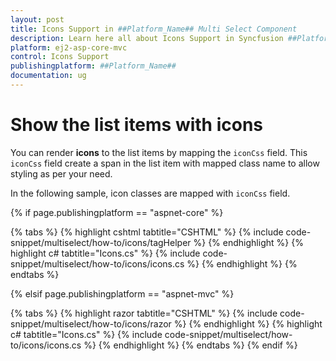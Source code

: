 ```yaml
---
layout: post
title: Icons Support in ##Platform_Name## Multi Select Component
description: Learn here all about Icons Support in Syncfusion ##Platform_Name## Multi Select component and more.
platform: ej2-asp-core-mvc
control: Icons Support
publishingplatform: ##Platform_Name##
documentation: ug
---
```



# Show the list items with icons

You can render **icons** to the list items by mapping the
`iconCss` field. This `iconCss` field create a span in the list item with mapped class name
to allow styling as per your need.

In the following sample, icon classes are mapped with `iconCss` field.

{% if page.publishingplatform == "aspnet-core" %}

{% tabs %}
{% highlight cshtml tabtitle="CSHTML" %}
{% include code-snippet/multiselect/how-to/icons/tagHelper %}
{% endhighlight %}
{% highlight c# tabtitle="Icons.cs" %}
{% include code-snippet/multiselect/how-to/icons/icons.cs %}
{% endhighlight %}
{% endtabs %}

{% elsif page.publishingplatform == "aspnet-mvc" %}

{% tabs %}
{% highlight razor tabtitle="CSHTML" %}
{% include code-snippet/multiselect/how-to/icons/razor %}
{% endhighlight %}
{% highlight c# tabtitle="Icons.cs" %}
{% include code-snippet/multiselect/how-to/icons/icons.cs %}
{% endhighlight %}
{% endtabs %}
{% endif %}


